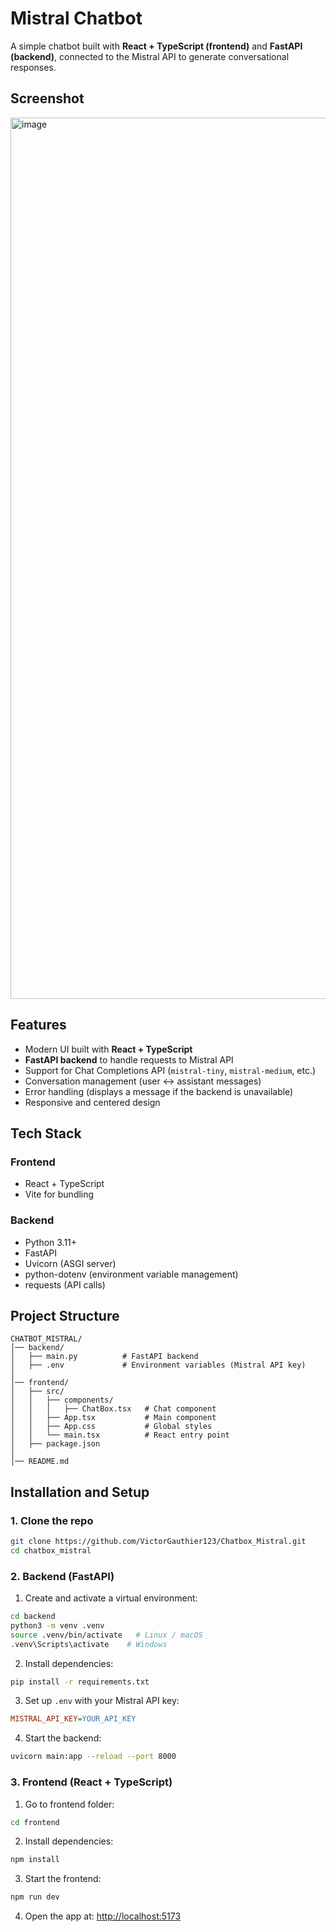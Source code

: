 # Mistral Chatbot

A simple chatbot built with **React + TypeScript (frontend)** and **FastAPI (backend)**, connected to the Mistral API to generate conversational responses.

## Screenshot

<img width="2854" height="1410" alt="image" src="https://github.com/user-attachments/assets/5af25fac-87bd-4fa1-80ab-17a1453fc7af" />



## Features

- Modern UI built with **React + TypeScript**
- **FastAPI backend** to handle requests to Mistral API
- Support for Chat Completions API (`mistral-tiny`, `mistral-medium`, etc.)
- Conversation management (user ↔ assistant messages)
- Error handling (displays a message if the backend is unavailable)
- Responsive and centered design

## Tech Stack

### Frontend
- React + TypeScript
- Vite for bundling

### Backend
- Python 3.11+
- FastAPI
- Uvicorn (ASGI server)
- python-dotenv (environment variable management)
- requests (API calls)

## Project Structure

```
CHATBOT_MISTRAL/
│── backend/
│   ├── main.py          # FastAPI backend
│   ├── .env             # Environment variables (Mistral API key)
│
│── frontend/
│   ├── src/
│   │   ├── components/
│   │   │   ├── ChatBox.tsx   # Chat component
│   │   ├── App.tsx           # Main component
│   │   ├── App.css           # Global styles
│   │   └── main.tsx          # React entry point
│   ├── package.json
│
│── README.md
```

## Installation and Setup

### 1. Clone the repo

```bash
git clone https://github.com/VictorGauthier123/Chatbox_Mistral.git
cd chatbox_mistral
```

### 2. Backend (FastAPI)

1. Create and activate a virtual environment:

```bash
cd backend
python3 -m venv .venv
source .venv/bin/activate   # Linux / macOS
.venv\Scripts\activate    # Windows
```

2. Install dependencies:

```bash
pip install -r requirements.txt
```

3. Set up `.env` with your Mistral API key:

```ini
MISTRAL_API_KEY=YOUR_API_KEY
```

4. Start the backend:

```bash
uvicorn main:app --reload --port 8000
```

### 3. Frontend (React + TypeScript)

1. Go to frontend folder:

```bash
cd frontend
```

2. Install dependencies:

```bash
npm install
```

3. Start the frontend:

```bash
npm run dev
```

4. Open the app at: [http://localhost:5173](http://localhost:5173)


